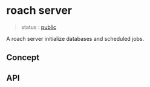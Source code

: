 # roach server

  > status : [public]()
  
  A roach server initialize databases and scheduled jobs.

## Concept


## API
